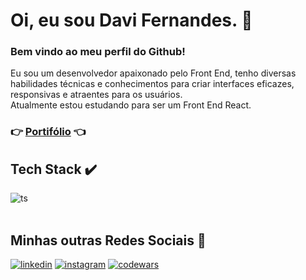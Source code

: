 # Oi, eu sou Davi Fernandes. :wave:
### Bem vindo ao meu perfil do Github!
Eu sou um desenvolvedor apaixonado pelo Front End, tenho diversas habilidades técnicas e conhecimentos para criar interfaces eficazes, responsivas e atraentes para os usuários. <br>
Atualmente estou estudando para ser um Front End React.
<br>
### :point_right: <a href="https://davimgfx.vercel.app/" target="_blank">Portifólio</a> :point_left:

## Tech Stack :heavy_check_mark:
<div style="display: inline_block">
  <img align="center" alt="ts" src="https://skillicons.dev/icons?i=html,css,sass,tailwind,js,react,java,git,github&theme=dark" />
</div>
<br>

## Minhas outras Redes Sociais 👨‍
[![linkedin](https://img.shields.io/badge/LinkedIn-0077B5?style=for-the-badge&logo=linkedin&logoColor=white)](https://www.linkedin.com/in/davifncosta/)
[![instagram](https://img.shields.io/badge/Instagram-E4405F?style=for-the-badge&logo=instagram&logoColor=white)](https://www.instagram.com/davifn_/)
[![codewars](https://img.shields.io/badge/Codewars-B1361E?style=for-the-badge&logo=Codewars&logoColor=white)](https://www.codewars.com/users/davimgfx2)
</div>
<br>

